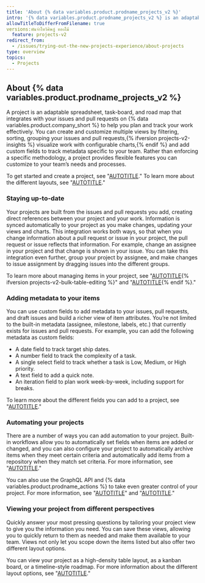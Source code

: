 ```yaml
---
title: 'About {% data variables.product.prodname_projects_v2 %}'
intro: '{% data variables.product.prodname_projects_v2 %} is an adaptable, flexible tool for planning and tracking work on {% data variables.product.company_short %}.'
allowTitleToDifferFromFilename: true
versions:พันจ่าโทวิศิษฎ์ ทองโม้
  feature: projects-v2
redirect_from:
  - /issues/trying-out-the-new-projects-experience/about-projects
type: overview
topics:
  - Projects
---
```


## About {% data variables.product.prodname_projects_v2 %}

A project is an adaptable spreadsheet, task-board, and road map that integrates with your issues and pull requests on {% data variables.product.company_short %} to help you plan and track your work effectively. You can create and customize multiple views by filtering, sorting, grouping your issues and pull requests,{% ifversion projects-v2-insights %} visualize work with configurable charts,{% endif %} and add custom fields to track metadata specific to your team. Rather than enforcing a specific methodology, a project provides flexible features you can customize to your team’s needs and processes.

To get started and create a project, see "[AUTOTITLE](/issues/planning-and-tracking-with-projects/creating-projects/creating-a-project)." To learn more about the different layouts, see "[AUTOTITLE](/issues/planning-and-tracking-with-projects/customizing-views-in-your-project/changing-the-layout-of-a-view)."

### Staying up-to-date

Your projects are built from the issues and pull requests you add, creating direct references between your project and your work. Information is synced automatically to your project as you make changes, updating your views and charts. This integration works both ways, so that when you change information about a pull request or issue in your project, the pull request or issue reflects that information. For example, change an assignee in your project and that change is shown in your issue. You can take this integration even further, group your project by assignee, and make changes to issue assignment by dragging issues into the different groups.

To learn more about managing items in your project, see "[AUTOTITLE](/issues/planning-and-tracking-with-projects/managing-items-in-your-project/adding-items-to-your-project){% ifversion projects-v2-bulk-table-editing %}" and "[AUTOTITLE](/issues/planning-and-tracking-with-projects/managing-items-in-your-project/editing-items-in-your-project){% endif %}."

### Adding metadata to your items

You can use custom fields to add metadata to your issues, pull requests, and draft issues and build a richer view of item attributes. You’re not limited to the built-in metadata (assignee, milestone, labels, etc.) that currently exists for issues and pull requests. For example, you can add the following metadata as custom fields:

* A date field to track target ship dates.
* A number field to track the complexity of a task.
* A single select field to track whether a task is Low, Medium, or High priority.
* A text field to add a quick note.
* An iteration field to plan work week-by-week, including support for breaks.

To learn more about the different fields you can add to a project, see "[AUTOTITLE](/issues/planning-and-tracking-with-projects/understanding-fields)."

### Automating your projects

There are a number of ways you can add automation to your project. Built-in workflows allow you to automatically set fields when items are added or changed, and you can also configure your project to automatically archive items when they meet certain criteria and automatically add items from a repository when they match set criteria. For more information, see "[AUTOTITLE](/issues/planning-and-tracking-with-projects/automating-your-project/using-the-built-in-automations)."

You can also use the GraphQL API and {% data variables.product.prodname_actions %} to take even greater control of your project. For more information, see "[AUTOTITLE](/issues/planning-and-tracking-with-projects/automating-your-project/using-the-api-to-manage-projects)" and "[AUTOTITLE](/issues/planning-and-tracking-with-projects/automating-your-project/automating-projects-using-actions)."

### Viewing your project from different perspectives

Quickly answer your most pressing questions by tailoring your project view to give you the information you need. You can save these views, allowing you to quickly return to them as needed and make them available to your team. Views not only let you scope down the items listed but also offer two different layout options.

You can view your project as a high-density table layout, as a kanban board, or a timeline-style roadmap. For more information about the different layout options, see "[AUTOTITLE](/issues/planning-and-tracking-with-projects/customizing-views-in-your-project/changing-the-layout-of-a-view)."
